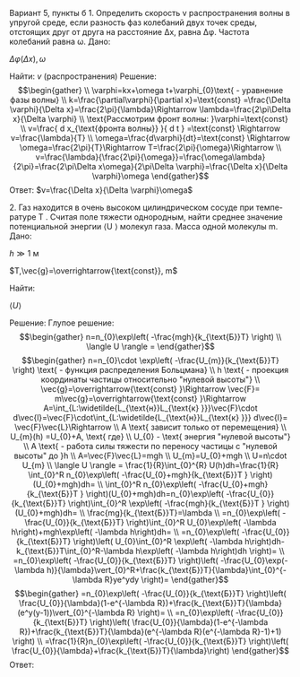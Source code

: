 ﻿Вариант 5, пункты б
1\. Определить скорость v распространения волны в упругой среде, если
разность фаз колебаний двух точек среды, отстоящих друг от друга на
расстояние ∆x, равна ∆φ. Частота колебаний равна ω.
Дано:

$\Delta\varphi(\Delta x),\omega$

Найти:
$v$ (распространения)
Решение:
$$\begin{gather}  \\ 
\varphi=kx+\omega t+\varphi_{0}\text{ - уравнение фазы волны}  \\ 
k=\frac{\partial\varphi}{\partial x}=\text{const} =\frac{\Delta \varphi}{\Delta x}=\frac{2\pi}{\lambda}\Rightarrow \lambda=\frac{2\pi\Delta x}{\Delta \varphi}  \\ 
\text{Рассмотрим фронт волны: }\varphi=\text{const}   \\ 
v=\frac{ d x_{\text{фронта волны}} }{ d t } =\text{const} \Rightarrow v=\frac{\lambda}{T}  \\ 
\omega=\frac{d\varphi}{dt}=\text{const} \Rightarrow \omega=\frac{2\pi}{T}\Rightarrow T=\frac{2\pi}{\omega}\Rightarrow   \\ 
v=\frac{\lambda}{\frac{2\pi}{\omega}}=\frac{\omega\lambda}{2\pi}=\frac{2\pi\Delta x\omega}{2\pi\Delta \varphi}=\frac{\Delta x}{\Delta \varphi}\omega 
\end{gather}$$
Ответ: 
$v=\frac{\Delta x}{\Delta \varphi}\omega$

2\. Газ находится в очень высоком цилиндрическом сосуде при темпе-
ратуре T . Считая поле тяжести однородным, найти среднее значение
потенциальной энергии ⟨U ⟩ молекул газа. Масса одной молекулы m.
Дано:

$h\gg1$
 м

$T,\vec{g}=\overrightarrow{\text{const}}, m$

Найти:

$\langle U \rangle$

Решение:
Глупое решение:
$$\begin{gather}
n=n_{0}\exp\left( -\frac{mgh}{k_{\text{Б}}T} \right)  \\ 
\langle U \rangle =
\end{gather}$$
$$\begin{gather}
n=n_{0}\cdot \exp\left( -\frac{U_{m}}{k_{\text{Б}}T} \right) \text{ - функция распределения Больцмана}  \\ 
h \text{ - проекция координаты частицы относительно "нулевой высоты"}  \\ 
\vec{g}=\overrightarrow{\text{const} }\Rightarrow \vec{F}= m\vec{g}=\overrightarrow{\text{const} }\Rightarrow A=\int_{L:\widetilde{L_{\text{н}}L_{\text{к} }}}\vec{F}\cdot d\vec{l}=\vec{F}\cdot\int_{L:\widetilde{L_{\text{н}}L_{\text{к} }}} d\vec{l}= \vec{F}\vec{L}\Rightarrow   \\ 
A \text{ зависит только от перемещения} \\ 
U_{m}(h) =U_{0}+A, \text{ где}  \\ 
U_{0} - \text{ энергия "нулевой высоты"}  \\ 
A \text{ - работа силы тяжести по переносу частицы с "нулевой высоты" до }h  \\ 
A=\vec{F}\vec{L}=mgh  \\ 
U_{m}=U_{0}+mgh   \\ 
U=n\cdot U_{m} \\ 
\langle U \rangle = \frac{1}{R}\int_{0}^{R} U(h)dh=\frac{1}{R}  \int_{0}^R n_{0}\exp\left( -\frac{U_{0}+mgh}{k_{\text{Б}}T } \right)(U_{0}+mgh)dh=  \\ 
\int_{0}^R n_{0}\exp\left( -\frac{U_{0}+mgh}{k_{\text{Б}}T } \right)(U_{0}+mgh)dh=n_{0}\exp\left( -\frac{U_{0}}{k_{\text{Б}}T} \right)\int_{0}^R \exp\left( -\frac{mgh}{k_{\text{Б}}T } \right)(U_{0}+mgh)dh=   \\ 
\frac{mg}{k_{\text{Б}}T}=\lambda \\ 
=n_{0}\exp\left( -\frac{U_{0}}{k_{\text{Б}}T} \right)\int_{0}^R U_{0}\exp\left( -\lambda h\right)+mgh\exp\left( -\lambda h\right)dh=  \\ 
=n_{0}\exp\left( -\frac{U_{0}}{k_{\text{Б}}T} \right)\left( U_{0}\int_{0}^R \exp\left( -\lambda h\right)dh-k_{\text{Б}}T\int_{0}^R-\lambda h\exp\left( -\lambda h\right)dh \right)=  \\ 
=n_{0}\exp\left( -\frac{U_{0}}{k_{\text{Б}}T} \right)\left( -\frac{U_{0}\exp(-\lambda h)}{\lambda}\vert_{0}^R+\frac{k_{\text{Б}}T}{\lambda}\int_{0}^{-\lambda R}ye^ydy \right)= 
\end{gather}$$
$$\begin{gather}
=n_{0}\exp\left( -\frac{U_{0}}{k_{\text{Б}}T} \right)\left( \frac{U_{0}}{\lambda}(1-e^{-\lambda R})+\frac{k_{\text{Б}}T}{\lambda}(e^y(y-1))\vert_{0}^{-\lambda R}  \right)=  \\ 
=n_{0}\exp\left( -\frac{U_{0}}{k_{\text{Б}}T} \right)\left( \frac{U_{0}}{\lambda}(1-e^{-\lambda R})+\frac{k_{\text{Б}}T}{\lambda}(e^{-\lambda R}(e^{-\lambda R}-1)+1) \right)  \\ 
=\frac{1}{R}n_{0}\exp\left( -\frac{U_{0}}{k_{\text{Б}}T} \right)\left( \frac{U_{0}}{\lambda}+\frac{k_{\text{Б}}T}{\lambda}\right)
\end{gather}$$
Ответ:




























